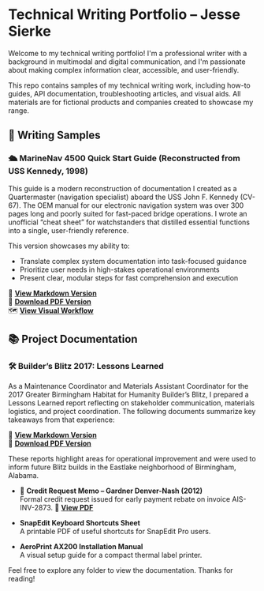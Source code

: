 
# Technical Writing Portfolio – Jesse Sierke

Welcome to my technical writing portfolio! I'm a professional writer with a background in multimodal and digital communication, and I'm passionate about making complex information clear, accessible, and user-friendly.

This repo contains samples of my technical writing work, including how-to guides, API documentation, troubleshooting articles, and visual aids. All materials are for fictional products and companies created to showcase my range.

## 📄 Writing Samples

### 🛳️ MarineNav 4500 Quick Start Guide (Reconstructed from USS Kennedy, 1998)

This guide is a modern reconstruction of documentation I created as a Quartermaster (navigation specialist) aboard the USS John F. Kennedy (CV-67). The OEM manual for our electronic navigation system was over 300 pages long and poorly suited for fast-paced bridge operations. I wrote an unofficial “cheat sheet” for watchstanders that distilled essential functions into a single, user-friendly reference.

This version showcases my ability to:
- Translate complex system documentation into task-focused guidance
- Prioritize user needs in high-stakes operational environments
- Present clear, modular steps for fast comprehension and execution

🔗 **[View Markdown Version](nav-console-quickstart.md)**  
📄 **[Download PDF Version](nav-console-quickstart.pdf)**  
🗺️ **[View Visual Workflow](workflow-bridge-ops.png)**


## 📚 Project Documentation
### 🛠 Builder’s Blitz 2017: Lessons Learned
As a Maintenance Coordinator and Materials Assistant Coordinator for the 2017 Greater Birmingham Habitat for Humanity Builder’s Blitz, I prepared a Lessons Learned report reflecting on stakeholder communication, materials logistics, and project coordination. The following documents summarize key takeaways from that experience:

🔗 **[View Markdown Version](Lessons_Learned_Habitat_Builder_Blitz_2017.md)**  
📄 **[Download PDF Version](Lessons_Learned_Habitat_Builder_Blitz_2017.docx)**  

These reports highlight areas for operational improvement and were used to inform future Blitz builds in the Eastlake neighborhood of Birmingham, Alabama.

- 📄 **Credit Request Memo – Gardner Denver-Nash (2012)**  
  Formal credit request issued for early payment rebate on invoice AIS-INV-2873.
 📄 **[View PDF](Credit_Request_Memo_GDN_2012.pdf)**

- **SnapEdit Keyboard Shortcuts Sheet**  
  A printable PDF of useful shortcuts for SnapEdit Pro users.

- **AeroPrint AX200 Installation Manual**  
  A visual setup guide for a compact thermal label printer.

Feel free to explore any folder to view the documentation. Thanks for reading!
